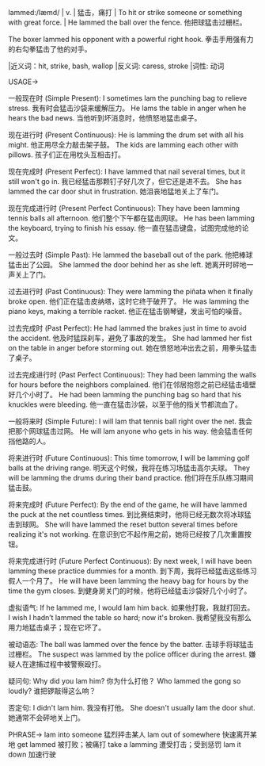 lammed:/læmd/ | v. | 猛击，痛打 | To hit or strike someone or something with great force. | He lammed the ball over the fence. 他把球猛击过栅栏。

The boxer lammed his opponent with a powerful right hook. 拳击手用强有力的右勾拳猛击了他的对手。


|近义词：hit, strike, bash, wallop |反义词: caress, stroke |词性: 动词

USAGE->

一般现在时 (Simple Present):
I sometimes lam the punching bag to relieve stress. 我有时会猛击沙袋来缓解压力。
He lams the table in anger when he hears the bad news. 当他听到坏消息时，他愤怒地猛击桌子。

现在进行时 (Present Continuous):
He is lamming the drum set with all his might. 他正用尽全力敲击架子鼓。
The kids are lamming each other with pillows. 孩子们正在用枕头互相击打。

现在完成时 (Present Perfect):
I have lammed that nail several times, but it still won't go in. 我已经猛击那颗钉子好几次了，但它还是进不去。
She has lammed the car door shut in frustration. 她沮丧地猛地关上了车门。

现在完成进行时 (Present Perfect Continuous):
They have been lamming tennis balls all afternoon. 他们整个下午都在猛击网球。
He has been lamming the keyboard, trying to finish his essay. 他一直在猛击键盘，试图完成他的论文。

一般过去时 (Simple Past):
He lammed the baseball out of the park. 他把棒球猛击出了公园。
She lammed the door behind her as she left. 她离开时砰地一声关上了门。

过去进行时 (Past Continuous):
They were lamming the piñata when it finally broke open.  他们正在猛击皮纳塔，这时它终于破开了。
He was lamming the piano keys, making a terrible racket. 他正在猛击钢琴键，发出可怕的噪音。

过去完成时 (Past Perfect):
He had lammed the brakes just in time to avoid the accident. 他及时猛踩刹车，避免了事故的发生。
She had lammed her fist on the table in anger before storming out.  她在愤怒地冲出去之前，用拳头猛击了桌子。


过去完成进行时 (Past Perfect Continuous):
They had been lamming the walls for hours before the neighbors complained. 他们在邻居抱怨之前已经猛击墙壁好几个小时了。
He had been lamming the punching bag so hard that his knuckles were bleeding. 他一直在猛击沙袋，以至于他的指关节都流血了。


一般将来时 (Simple Future):
I will lam that tennis ball right over the net. 我会把那个网球猛击过网。
He will lam anyone who gets in his way. 他会猛击任何挡他路的人。

将来进行时 (Future Continuous):
This time tomorrow, I will be lamming golf balls at the driving range. 明天这个时候，我将在练习场猛击高尔夫球。
They will be lamming the drums during their band practice.  他们将在乐队练习期间猛击鼓。


将来完成时 (Future Perfect):
By the end of the game, he will have lammed the puck at the net countless times. 到比赛结束时，他将已经无数次将冰球猛击到球网。
She will have lammed the reset button several times before realizing it's not working. 在意识到它不起作用之前，她将已经按了几次重置按钮。

将来完成进行时 (Future Perfect Continuous):
By next week, I will have been lamming these practice dummies for a month. 到下周，我将已经猛击这些练习假人一个月了。
He will have been lamming the heavy bag for hours by the time the gym closes. 到健身房关门的时候，他将已经猛击沙袋好几个小时了。


虚拟语气:
If he lammed me, I would lam him back. 如果他打我，我就打回去。
I wish I hadn’t lammed the table so hard; now it's broken. 我希望我没有那么用力地猛击桌子；现在它坏了。


被动语态:
The ball was lammed over the fence by the batter.  击球手将球猛击过栅栏。
The suspect was lammed by the police officer during the arrest. 嫌疑人在逮捕过程中被警察殴打。

疑问句:
Why did you lam him? 你为什么打他？
Who lammed the gong so loudly? 谁把锣敲得这么响？

否定句:
I didn't lam him. 我没有打他。
She doesn't usually lam the door shut. 她通常不会砰地关上门。

PHRASE->
lam into someone  猛烈抨击某人
lam out of somewhere  快速离开某地
get lammed  被打败；被痛打
take a lamming  遭受打击；受到惩罚
lam it down  加速行驶


